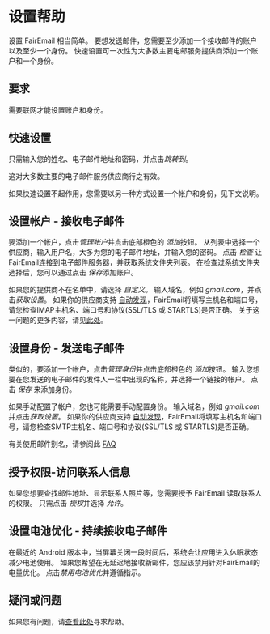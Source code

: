 # 设置帮助

设置 FairEmail 相当简单。 要想发送邮件，您需要至少添加一个接收邮件的账户以及至少一个身份。 快速设置可一次性为大多数主要电邮服务提供商添加一个账户和一个身份。

## 要求

需要联网才能设置账户和身份。

## 快速设置

只需输入您的姓名、电子邮件地址和密码，并点击*跳转到*。

这对大多数主要的电子邮件服务供应商行之有效。

如果快速设置不起作用，您需要以另一种方式设置一个帐户和身份，见下文说明。

## 设置帐户 - 接收电子邮件

要添加一个帐户，点击*管理帐户*并点击底部橙色的 *添加*按钮。 从列表中选择一个供应商，输入用户名，大多为您的电子邮件地址，并输入您的密码。 点击 *检查* 让FairEmail连接到电子邮件服务器，并获取系统文件夹列表。 在检查过系统文件夹选择后，您可以通过点击 *保存*添加账户。

如果您的提供商不在名单中，请选择 *自定义*。 输入域名，例如 *gmail.com*，并点击*获取设置*。 如果你的供应商支持 [自动发现](https://tools.ietf.org/html/rfc6186)，FairEmail将填写主机名和端口号，请您检查IMAP主机名、端口号和协议(SSL/TLS 或 STARTLS)是否正确。 关于这一问题的更多内容，请见[此处](https://github.com/M66B/FairEmail/blob/master/FAQ.md#authorizing-accounts)。

## 设置身份 - 发送电子邮件

类似的，要添加一个帐户，点击*管理身份*并点击底部橙色的 *添加*按钮。 输入您想要在您发送的电子邮件的发件人一栏中出现的名称，并选择一个链接的帐户。 点击 *保存* 来添加身份。

如果手动配置了帐户，您也可能需要手动配置身份。 输入域名，例如 *gmail.com*并点击*获取设置*。 如果你的供应商支持 [自动发现](https://tools.ietf.org/html/rfc6186)，FairEmail将填写主机名和端口号，请您检查SMTP主机名、端口号和协议(SSL/TLS 或 STARTLS)是否正确。

有关使用邮件别名，请参阅此 [FAQ](https://github.com/M66B/FairEmail/blob/master/FAQ.md#FAQ9) 

## 授予权限-访问联系人信息

如果您想要查找邮件地址、显示联系人照片等，您需要授予 FairEmail 读取联系人的权限。 只需点击 *授权*并选择 *允许*。

## 设置电池优化 - 持续接收电子邮件

在最近的 Android 版本中，当屏幕关闭一段时间后，系统会让应用进入休眠状态减少电池使用。 如果您希望在无延迟地接收新邮件，您应该禁用针对FairEmail的电量优化。 点击*禁用电池优化*并遵循指示。

## 疑问或问题

如果您有问题，请[查看此处](https://github.com/M66B/FairEmail/blob/master/FAQ.md)寻求帮助。